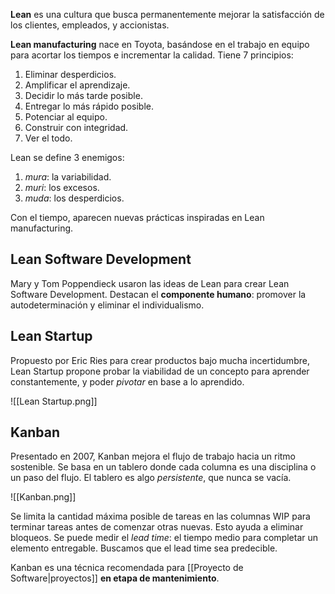 **Lean** es una cultura que busca permanentemente mejorar la satisfacción de los clientes, empleados, y accionistas.

**Lean manufacturing** nace en Toyota, basándose en el trabajo en equipo para acortar los tiempos e incrementar la calidad. Tiene 7 principios:

1. Eliminar desperdicios.
2. Amplificar el aprendizaje.
3. Decidir lo más tarde posible.
4. Entregar lo más rápido posible.
5. Potenciar al equipo.
6. Construir con integridad.
7. Ver el todo.

Lean se define 3 enemigos:

1. _mura_: la variabilidad.
2. _muri_: los excesos.
3. _muda_: los desperdicios.

Con el tiempo, aparecen nuevas prácticas inspiradas en Lean manufacturing.

## Lean Software Development

Mary y Tom Poppendieck usaron las ideas de Lean para crear Lean Software Development. Destacan el **componente humano**: promover la autodeterminación y eliminar el individualismo.

## Lean Startup

Propuesto por Eric Ries para crear productos bajo mucha incertidumbre, Lean Startup propone probar la viabilidad de un concepto para aprender constantemente, y poder _pivotar_ en base a lo aprendido.

![[Lean Startup.png]]

## Kanban

Presentado en 2007, Kanban mejora el flujo de trabajo hacia un ritmo sostenible. Se basa en un tablero donde cada columna es una disciplina o un paso del flujo. El tablero es algo _persistente_, que nunca se vacía.

![[Kanban.png]]

Se limita la cantidad máxima posible de tareas en las columnas WIP para terminar tareas antes de comenzar otras nuevas. Esto ayuda a eliminar bloqueos. Se puede medir el _lead time_: el tiempo medio para completar un elemento entregable. Buscamos que el lead time sea predecible.

Kanban es una técnica recomendada para [[Proyecto de Software|proyectos]] **en etapa de mantenimiento**.
